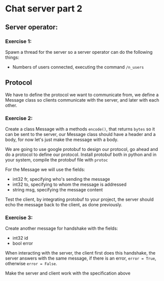 # Chat server part 2

## Server operator:
### Exercise 1:
Spawn a thread for the server so a server operator can do the following things:
  - Numbers of users connected, executing the command `/n_users`

## Protocol
We have to define the protocol we want to communicate from, we define a Message class
so clients communicate with the server, and later with each other.

### Exercise 2:
Create a class Message with a methods `encode()`, that returns `bytes` so it can be sent
to the server, our Message class should have a header and a body,
for now let's just make the message with a body.

We are going to use google protobuf to design our protocol, go ahead and do a protocol 
to define our protocol.
Install protobuf both in python and in your system, compile the protobuf file with `protoc`

For the Message we will use the fields:
  - int32 fr, specifying who's sending the message
  - int32 to, specifying to whom the message is addressed
  - string msg, specifying the message content

Test the client, by integrating protobuf to your project, the server should echo the message back to
the client, as done previously.

### Exercise 3:
Create another message for handshake with the fields:
  - int32 id
  - bool error

When interacting with the server, the client first does this handshake,
the server answers with the same message, if there is an error, `error = True`, otherwise
`error = False`.

Make the server and client work with the specification above